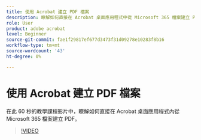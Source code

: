 ```yaml
---
title: 使用 Acrobat 建立 PDF 檔案
description: 瞭解如何直接在 Acrobat 桌面應用程式中從 Microsoft 365 檔案建立 PDF
role: User
product: adobe acrobat
level: Beginner
source-git-commit: fae1f29817ef677d3473f31d09278e10283f8b16
workflow-type: tm+mt
source-wordcount: '43'
ht-degree: 0%

---
```


# 使用 Acrobat 建立 PDF 檔案

在此 60 秒的教學課程影片中，瞭解如何直接在 Acrobat 桌面應用程式內從 Microsoft 365 檔案建立 PDF。

>[!VIDEO](https://video.tv.adobe.com/v/342628?quality=12&learn=on&hidetitle=true)
